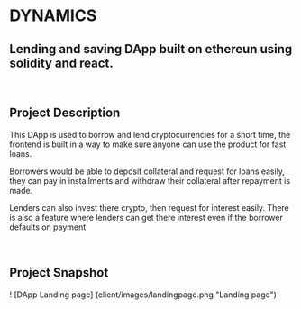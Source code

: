 # DYNAMICS
## Lending and saving DApp built on ethereun using solidity and react.
<br>

## Project Description <br>
<p>This DApp is used to borrow and lend cryptocurrencies for a short time, 
the frontend is built in a way to make sure anyone can use the product for fast loans. </p
<p> Borrowers would be able to deposit collateral and request for loans easily, they can pay in installments and withdraw their collateral after
repayment is made.</p>
<p>Lenders can also invest there crypto, then request for interest easily. There is also a feature where lenders can get there interest even if the borrower defaults on
payment</p> <br>

## Project Snapshot <br>
! [DApp Landing page] (client/images/landingpage.png "Landing page")




